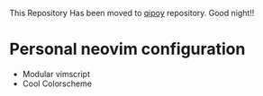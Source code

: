 This Repository Has been moved to [qipoy](https://github.com/qipoy) repository. Good night!!

# Personal neovim configuration

  - Modular vimscript
  - Cool Colorscheme
